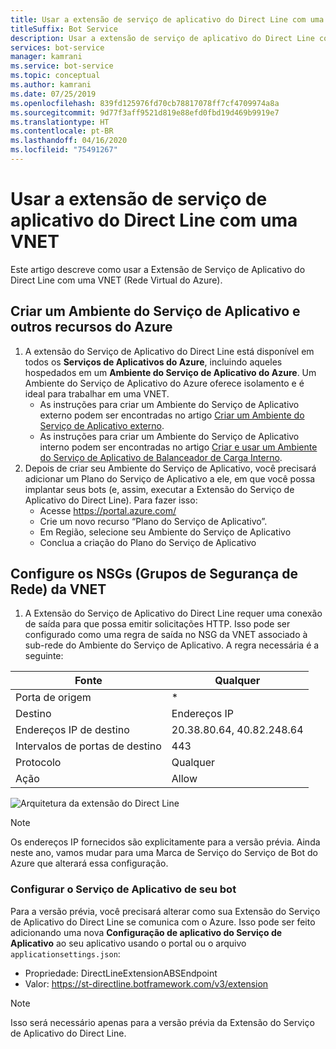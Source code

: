 ```yaml
---
title: Usar a extensão de serviço de aplicativo do Direct Line com uma VNET
titleSuffix: Bot Service
description: Usar a extensão de serviço de aplicativo do Direct Line com uma VNET
services: bot-service
manager: kamrani
ms.service: bot-service
ms.topic: conceptual
ms.author: kamrani
ms.date: 07/25/2019
ms.openlocfilehash: 839fd125976fd70cb78817078ff7cf4709974a8a
ms.sourcegitcommit: 9d77f3aff9521d819e88efd0fbd19d469b9919e7
ms.translationtype: HT
ms.contentlocale: pt-BR
ms.lasthandoff: 04/16/2020
ms.locfileid: "75491267"
---
```

# <a name="use-direct-line-app-service-extension-within-a-vnet"></a>Usar a extensão de serviço de aplicativo do Direct Line com uma VNET

Este artigo descreve como usar a Extensão de Serviço de Aplicativo do Direct Line com uma VNET (Rede Virtual do Azure).

## <a name="create-an-app-service-environment-and-other-azure-resources"></a>Criar um Ambiente do Serviço de Aplicativo e outros recursos do Azure

1. A extensão do Serviço de Aplicativo do Direct Line está disponível em todos os **Serviços de Aplicativos do Azure**, incluindo aqueles hospedados em um **Ambiente do Serviço de Aplicativo do Azure**. Um Ambiente do Serviço de Aplicativo do Azure oferece isolamento e é ideal para trabalhar em uma VNET.
    - As instruções para criar um Ambiente do Serviço de Aplicativo externo podem ser encontradas no artigo [Criar um Ambiente do Serviço de Aplicativo externo](https://docs.microsoft.com/azure/app-service/environment/create-external-ase).
    - As instruções para criar um Ambiente do Serviço de Aplicativo interno podem ser encontradas no artigo [Criar e usar um Ambiente do Serviço de Aplicativo de Balanceador de Carga Interno](https://docs.microsoft.com/azure/app-service/environment/create-ilb-ase).
1. Depois de criar seu Ambiente do Serviço de Aplicativo, você precisará adicionar um Plano do Serviço de Aplicativo a ele, em que você possa implantar seus bots (e, assim, executar a Extensão do Serviço de Aplicativo do Direct Line). Para fazer isso:
    - Acesse https://portal.azure.com/
    - Crie um novo recurso “Plano do Serviço de Aplicativo”.
    - Em Região, selecione seu Ambiente do Serviço de Aplicativo
    - Conclua a criação do Plano do Serviço de Aplicativo

## <a name="configure-the-vnet-network-security-groups-nsg"></a>Configure os NSGs (Grupos de Segurança de Rede) da VNET

1. A Extensão do Serviço de Aplicativo do Direct Line requer uma conexão de saída para que possa emitir solicitações HTTP. Isso pode ser configurado como uma regra de saída no NSG da VNET associado à sub-rede do Ambiente do Serviço de Aplicativo. A regra necessária é a seguinte:

|Fonte|Qualquer|
|---|---|
|Porta de origem|*|
|Destino|Endereços IP|
|Endereços IP de destino|20.38.80.64, 40.82.248.64|
|Intervalos de portas de destino|443|
|Protocolo|Qualquer|
|Ação|Allow|


![Arquitetura da extensão do Direct Line](./media/channels/direct-line-extension-vnet.png)

>[!NOTE]
> Os endereços IP fornecidos são explicitamente para a versão prévia. Ainda neste ano, vamos mudar para uma Marca de Serviço do Serviço de Bot do Azure que alterará essa configuração.

### <a name="configure-your-bots-app-service"></a>Configurar o Serviço de Aplicativo de seu bot

Para a versão prévia, você precisará alterar como sua Extensão do Serviço de Aplicativo do Direct Line se comunica com o Azure. Isso pode ser feito adicionando uma nova **Configuração de aplicativo do Serviço de Aplicativo** ao seu aplicativo usando o portal ou o arquivo `applicationsettings.json`:

- Propriedade: DirectLineExtensionABSEndpoint
- Valor: https://st-directline.botframework.com/v3/extension

>[!NOTE]
> Isso será necessário apenas para a versão prévia da Extensão do Serviço de Aplicativo do Direct Line.
